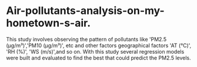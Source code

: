# Air-pollutants-analysis-on-my-hometown-s-air.
This study involves observing the pattern of pollutants like  'PM2.5 (µg/m³)','PM10 (µg/m³)', etc   and other factors geographical factors 'AT (°C)', 'RH (%)', 'WS (m/s)',and so on. With this study several regression models were built and evaluated to find the best that could predict the PM2.5 levels. 
